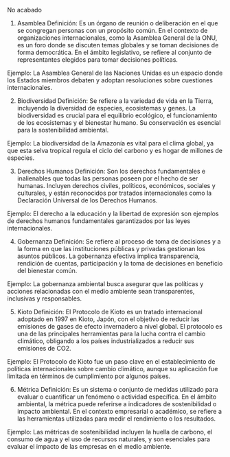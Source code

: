 
No acabado

1. Asamblea
Definición: Es un órgano de reunión o deliberación en el que se congregan personas con un propósito común. En el contexto de organizaciones internacionales, como la Asamblea General de la ONU, es un foro donde se discuten temas globales y se toman decisiones de forma democrática. En el ámbito legislativo, se refiere al conjunto de representantes elegidos para tomar decisiones políticas.

Ejemplo: La Asamblea General de las Naciones Unidas es un espacio donde los Estados miembros debaten y adoptan resoluciones sobre cuestiones internacionales.

2. Biodiversidad
Definición: Se refiere a la variedad de vida en la Tierra, incluyendo la diversidad de especies, ecosistemas y genes. La biodiversidad es crucial para el equilibrio ecológico, el funcionamiento de los ecosistemas y el bienestar humano. Su conservación es esencial para la sostenibilidad ambiental.

Ejemplo: La biodiversidad de la Amazonía es vital para el clima global, ya que esta selva tropical regula el ciclo del carbono y es hogar de millones de especies.

3. Derechos Humanos
Definición: Son los derechos fundamentales e inalienables que todas las personas poseen por el hecho de ser humanas. Incluyen derechos civiles, políticos, económicos, sociales y culturales, y están reconocidos por tratados internacionales como la Declaración Universal de los Derechos Humanos.

Ejemplo: El derecho a la educación y la libertad de expresión son ejemplos de derechos humanos fundamentales garantizados por las leyes internacionales.

4. Gobernanza
Definición: Se refiere al proceso de toma de decisiones y a la forma en que las instituciones públicas y privadas gestionan los asuntos públicos. La gobernanza efectiva implica transparencia, rendición de cuentas, participación y la toma de decisiones en beneficio del bienestar común.

Ejemplo: La gobernanza ambiental busca asegurar que las políticas y acciones relacionadas con el medio ambiente sean transparentes, inclusivas y responsables.

5. Kioto
Definición: El Protocolo de Kioto es un tratado internacional adoptado en 1997 en Kioto, Japón, con el objetivo de reducir las emisiones de gases de efecto invernadero a nivel global. El protocolo es una de las principales herramientas para la lucha contra el cambio climático, obligando a los países industrializados a reducir sus emisiones de CO2.

Ejemplo: El Protocolo de Kioto fue un paso clave en el establecimiento de políticas internacionales sobre cambio climático, aunque su aplicación fue limitada en términos de cumplimiento por algunos países.

6. Métrica
Definición: Es un sistema o conjunto de medidas utilizado para evaluar o cuantificar un fenómeno o actividad específica. En el ámbito ambiental, la métrica puede referirse a indicadores de sostenibilidad o impacto ambiental. En el contexto empresarial o académico, se refiere a las herramientas utilizadas para medir el rendimiento o los resultados.

Ejemplo: Las métricas de sostenibilidad incluyen la huella de carbono, el consumo de agua y el uso de recursos naturales, y son esenciales para evaluar el impacto de las empresas en el medio ambiente.
